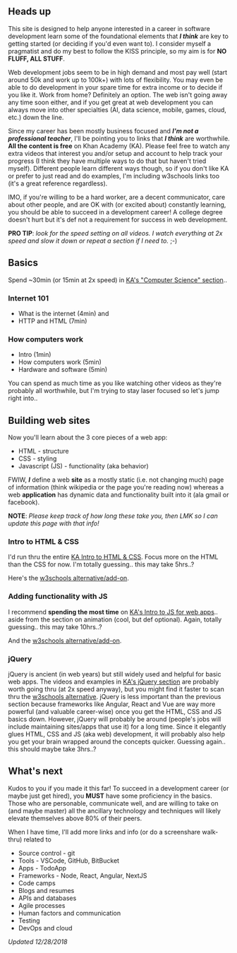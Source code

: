 ## Heads up

This site is designed to help anyone interested in a career in software development learn some of the foundational elements that **_I think_** are key to getting started (or deciding if you'd even want to). I consider myself a pragmatist and do my best to follow the KISS principle, so my aim is for **NO FLUFF, ALL STUFF**.

Web development jobs seem to be in high demand and most pay well (start around 50k and work up to 100k+) with lots of flexibility. You may even be able to do development in your spare time for extra income or to decide if you like it. Work from home? Definitely an option. The web isn't going away any time soon either, and if you get great at web development you can always move into other specialties (AI, data science, mobile, games, cloud, etc.) down the line.

Since my career has been mostly business focused and **_I'm not a professional teacher_**, I'll be pointing you to links that **_I think_** are worthwhile. **All the content is free** on Khan Academy (KA). Please feel free to watch any extra videos that interest you and/or setup and account to help track your progress (I think they have multiple ways to do that but haven't tried myself). Different people learn different ways though, so if you don't like KA or prefer to just read and do examples, I'm including w3schools links too (it's a great reference regardless).

IMO, if you're willing to be a hard worker, are a decent communicator, care about other people, and are OK with (or excited about) constantly learning, you should be able to succeed in a development career! A college degree doesn't hurt but it's def not a requirement for success in web development.

**PRO TIP**: _look for the speed setting on all videos. I watch everything at 2x speed and slow it down or repeat a section if I need to._ ;-)

## Basics

Spend ~30min (or 15min at 2x speed) in [KA's "Computer Science" section](https://www.khanacademy.org/computing/computer-science)..

### Internet 101

* What is the internet (4min) and
* HTTP and HTML (7min)

### How computers work

* Intro (1min)
* How computers work (5min)
* Hardware and software (5min)

You can spend as much time as you like watching other videos as they're probably all worthwhile, but I'm trying to stay laser focused so let's jump right into..

## Building web sites

Now you'll learn about the 3 core pieces of a web app:

* HTML - structure
* CSS - styling
* Javascript (JS) - functionality (aka behavior)

FWIW, **_I_** define a web **site** as a mostly static (i.e. not changing much) page of information (think wikipedia or the page you're reading now) whereas a web **application** has dynamic data and functionality built into it (ala gmail or facebook).

**NOTE**: _Please keep track of how long these take you, then LMK so I can update this page with that info!_

### Intro to HTML & CSS

I'd run thru the entire [KA Intro to HTML & CSS](https://www.khanacademy.org/computing/computer-programming/html-css). Focus more on the HTML than the CSS for now. I'm totally guessing.. this may take 5hrs..?

Here's the [w3schools alternative/add-on](https://www.w3schools.com/html/default.asp).

### Adding functionality with JS

I recommend **spending the most time** on [KA's Intro to JS for web apps](https://www.khanacademy.org/computing/computer-programming/html-css-js).. aside from the section on animation (cool, but def optional). Again, totally guessing.. this may take 10hrs..?

And the [w3schools alternative/add-on](https://www.w3schools.com/js/default.asp).

### jQuery

jQuery is ancient (in web years) but still widely used and helpful for basic web apps. The videos and examples in [KA's jQuery section](https://www.khanacademy.org/computing/computer-programming/html-js-jquery) are probably worth going thru (at 2x speed anyway), but you might find it faster to scan thru the [w3schools alternative](https://www.w3schools.com/jquery/default.asp). jQuery is less important than the previous section because frameworks like Angular, React and Vue are way more powerful (and valuable career-wise) once you get the HTML, CSS and JS basics down. However, jQuery will probably be around (people's jobs will include maintaining sites/apps that use it) for a long time. Since it elegantly glues HTML, CSS and JS (aka web) development, it will probably also help you get your brain wrapped around the concepts quicker. Guessing again.. this should maybe take 3hrs..?

## What's next

Kudos to you if you made it this far! To succeed in a development career (or maybe just get hired), you **MUST** have some proficiency in the basics. Those who are personable, communicate well, and are willing to take on (and maybe master) all the ancillary technology and techniques will likely elevate themselves above 80% of their peers. 

When I have time, I'll add more links and info (or do a screenshare walk-thru) related to

* Source control - git
* Tools - VSCode, GitHub, BitBucket
* Apps - TodoApp
* Frameworks - Node, React, Angular, NextJS
* Code camps
* Blogs and resumes
* APIs and databases
* Agile processes
* Human factors and communication
* Testing
* DevOps and cloud

_Updated 12/28/2018_
